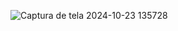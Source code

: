 ![Captura de tela 2024-10-23 135728](https://github.com/user-attachments/assets/d2b12169-3b1b-4381-b2e5-ca48636776c4)
